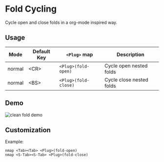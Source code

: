Fold Cycling
============
Cycle open and close folds in a org-mode inspired way.

Usage
-----
| Mode   | Default Key | `<Plug>` map         | Description              |
| ------ | ----------- | -------------------- | ------------------------ |
| normal | \<CR>        | `<Plug>(fold-open)`  | Cycle open nested folds  |
| normal | \<BS>        | `<Plug>(fold-close)` | Cycle close nested folds |

Demo
----
![clean fold demo](https://cloud.githubusercontent.com/assets/2142684/7664231/d57b6300-fb32-11e4-9b34-e73ac9099e77.gif)

Customization
-------------
Example:
```vim
nmap <Tab><Tab> <Plug>(fold-open)
nmap <S-Tab><S-Tab> <Plug>(fold-close)
```
